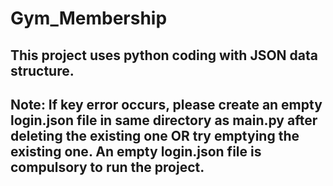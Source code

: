 # Gym_Membership
## This project uses python coding with JSON data structure. 

## Note: If key error occurs, please create an empty login.json file in same directory as main.py after deleting the existing one OR try emptying the existing one. An empty login.json file is compulsory to run the project.

